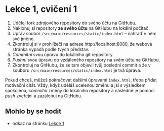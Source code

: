 # Lekce 1, cvičení 1

1. Udělej fork zdrojového repository do svého účtu na GitHubu.
1. Naklonuj si repository **ze svého účtu** na GitHubu na lokální počítač.
1. Uprav soubor `/src/main/resources/static/index.html` – nahraď v něm své jméno.
1. Zkontroluj si v prohlížeči na adrese http://localhost:8080, že webová stránka vypadá podle tvých představ. 
1. *Commitni* svou úpravu do lokálního git repository.
1. *Pushni* svou úpravu do vzdáleného repository na svém účtu na GitHubu.
1. Zkontroluj na GitHubu, že se tam objevil tvůj poslední commit a že v souboru `/src/main/resources/static/index.html` je tvá úprava.

Pokud chceš, můžeš pokračovat dalšími úpravami `index.html`, třeba přidat motivační citát. Vždy, když uděláš ucelenou změnu a jsi s výsledkem spokojena, *commitni* změny do lokálního repository a následně je pomocí *push* zveřejni a zazálohuj na GitHubu.

## Mohlo by se hodit
* odkaz na stránku [Lekce 1](https://java.czechitas.cz/2023-podzim/java-2-online/lekce-1.html)
